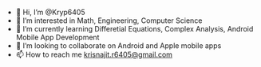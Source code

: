 - 👋 Hi, I’m @Kryp6405
- 👀 I’m interested in Math, Engineering, Computer Science
- 🌱 I’m currently learning Differetial Equations, Complex Analysis, Android Mobile App Development
- 💞️ I’m looking to collaborate on Android and Apple mobile apps
- 📫 How to reach me krisnajit.r6405@gmail.com

<!---
Kryp6405/Kryp6405 is a ✨ special ✨ repository because its `README.md` (this file) appears on your GitHub profile.
You can click the Preview link to take a look at your changes.
--->
